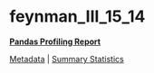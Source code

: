 # feynman_III_15_14

[**Pandas Profiling Report**](https://epistasislab.github.io/pmlb/profile/feynman_III_15_14.html)

[Metadata](metadata.yaml) | [Summary Statistics](summary_stats.tsv)

